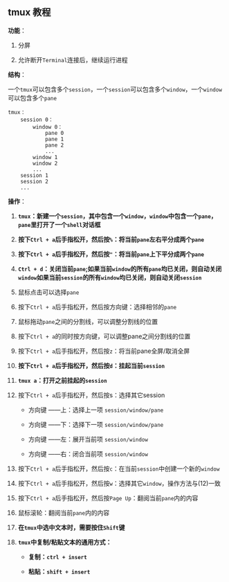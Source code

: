 ## tmux 教程

**功能**：

1. 分屏

2. 允许断开`Terminal`连接后，继续运行进程

**结构**：

一个`tmux`可以包含多个`session`，一个`session`可以包含多个`window`，一个`window`可以包含多个`pane`

```shell
tmux：
    session 0：
        window 0：
            pane 0
            pane 1
            pane 2
            ...
        window 1
        window 2
        ...
    session 1
    session 2
    ...
```

**操作**：

1. **`tmux`：新建一个`session`，其中包含一个`window`，`window`中包含一个`pane`，`pane`里打开了一个`shell`对话框**

2. **按下`Ctrl + a`后手指松开，然后按`%`：将当前`pane`左右平分成两个`pane`**

3. **按下`Ctrl + a`后手指松开，然后按`"`：将当前`pane`上下平分成两个`pane`**

4. **`Ctrl + d`：关闭当前`pane`;如果当前`window`的所有`pane`均已关闭，则自动关闭`window`如果当前`session`的所有`window`均已关闭，则自动关闭`session`**

5. 鼠标点击可以选择`pane`

6. 按下`Ctrl + a`后手指松开，然后按方向键：选择相邻的`pane`

7. 鼠标拖动`pane`之间的分割线，可以调整分割线的位置

8. 按下`Ctrl + a`的同时按方向键，可以调整pane之间分割线的位置

9. 按下`Ctrl + a`后手指松开，然后按`z`：将当前pane全屏/取消全屏

10. **按下`Ctrl + a`后手指松开，然后按`d`：挂起当前`session`**

11. **`tmux a`：打开之前挂起的`session`**

12. 按下`Ctrl + a`后手指松开，然后按s：选择其它session

    - 方向键 ——上：选择上一项 `session/window/pane`
    
    - 方向键 ——下：选择下一项 `session/window/pane`
    
    - 方向键 ——左：展开当前项 `session/window`
    
    - 方向键 ——右：闭合当前项 `session/window`


13. 按下`Ctrl + a`后手指松开，然后按`c`：在当前`session`中创建一个新的`window`

14. 按下`Ctrl + a`后手指松开，然后按`w`：选择其它`window`，操作方法与(12)一致

15. 按下`Ctrl + a`后手指松开，然后按`Page Up`：翻阅当前`pane`内的内容

16. 鼠标滚轮：翻阅当前`pane`内的内容

17. **在`tmux`中选中文本时，需要按住`Shift`键**

18. **`tmux`中复制/粘贴文本的通用方式：**

    - **复制：`ctrl + insert`**


    - **粘贴：`shift + insert`**




